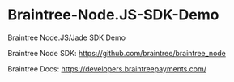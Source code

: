 # Braintree-Node.JS-SDK-Demo
Braintree Node.JS/Jade SDK Demo

Braintree Node SDK: https://github.com/braintree/braintree_node

Braintree Docs: https://developers.braintreepayments.com/
